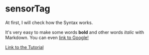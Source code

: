 # sensorTag
At first, I will check how the Syntax works.

It's very easy to make some words **bold** and other words *italic* with Markdown. You can even [link to Google!](http://google.com)

[Link to the Tutorial](https://guides.github.com/features/mastering-markdown/)
